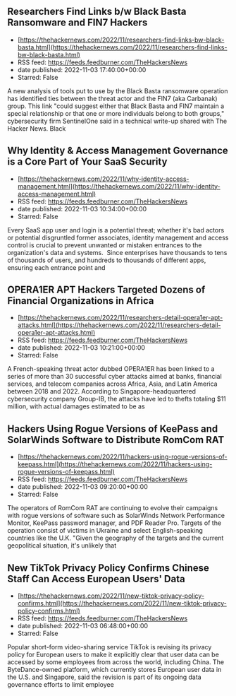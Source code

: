 ## Researchers Find Links b/w Black Basta Ransomware and FIN7 Hackers
 - [https://thehackernews.com/2022/11/researchers-find-links-bw-black-basta.html](https://thehackernews.com/2022/11/researchers-find-links-bw-black-basta.html)
 - RSS feed: https://feeds.feedburner.com/TheHackersNews
 - date published: 2022-11-03 17:40:00+00:00
 - Starred: False

A new analysis of tools put to use by the Black Basta ransomware operation has identified ties between the threat actor and the FIN7 (aka Carbanak) group.
This link "could suggest either that Black Basta and FIN7 maintain a special relationship or that one or more individuals belong to both groups," cybersecurity firm SentinelOne said in a technical write-up shared with The Hacker News.
Black

## Why Identity & Access Management Governance is a Core Part of Your SaaS Security
 - [https://thehackernews.com/2022/11/why-identity-access-management.html](https://thehackernews.com/2022/11/why-identity-access-management.html)
 - RSS feed: https://feeds.feedburner.com/TheHackersNews
 - date published: 2022-11-03 10:34:00+00:00
 - Starred: False

Every SaaS app user and login is a potential threat; whether it's bad actors or potential disgruntled former associates, identity management and access control is crucial to prevent unwanted or mistaken entrances to the organization's data and systems. 
Since enterprises have thousands to tens of thousands of users, and hundreds to thousands of different apps, ensuring each entrance point and

## OPERA1ER APT Hackers Targeted Dozens of Financial Organizations in Africa
 - [https://thehackernews.com/2022/11/researchers-detail-opera1er-apt-attacks.html](https://thehackernews.com/2022/11/researchers-detail-opera1er-apt-attacks.html)
 - RSS feed: https://feeds.feedburner.com/TheHackersNews
 - date published: 2022-11-03 10:21:00+00:00
 - Starred: False

A French-speaking threat actor dubbed OPERA1ER has been linked to a series of more than 30 successful cyber attacks aimed at banks, financial services, and telecom companies across Africa, Asia, and Latin America between 2018 and 2022.
According to Singapore-headquartered cybersecurity company Group-IB, the attacks have led to thefts totaling $11 million, with actual damages estimated to be as

## Hackers Using Rogue Versions of KeePass and SolarWinds Software to Distribute RomCom RAT
 - [https://thehackernews.com/2022/11/hackers-using-rogue-versions-of-keepass.html](https://thehackernews.com/2022/11/hackers-using-rogue-versions-of-keepass.html)
 - RSS feed: https://feeds.feedburner.com/TheHackersNews
 - date published: 2022-11-03 09:20:00+00:00
 - Starred: False

The operators of RomCom RAT are continuing to evolve their campaigns with rogue versions of software such as SolarWinds Network Performance Monitor, KeePass password manager, and PDF Reader Pro.
Targets of the operation consist of victims in Ukraine and select English-speaking countries like the U.K.
"Given the geography of the targets and the current geopolitical situation, it's unlikely that

## New TikTok Privacy Policy Confirms Chinese Staff Can Access European Users' Data
 - [https://thehackernews.com/2022/11/new-tiktok-privacy-policy-confirms.html](https://thehackernews.com/2022/11/new-tiktok-privacy-policy-confirms.html)
 - RSS feed: https://feeds.feedburner.com/TheHackersNews
 - date published: 2022-11-03 06:48:00+00:00
 - Starred: False

Popular short-form video-sharing service TikTok is revising its privacy policy for European users to make it explicitly clear that user data can be accessed by some employees from across the world, including China.
The ByteDance-owned platform, which currently stores European user data in the U.S. and Singapore, said the revision is part of its ongoing data governance efforts to limit employee
